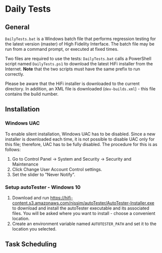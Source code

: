 # Daily Tests
## General
`DailyTests.bat` is a Windows batch file that performs regression testing for the latest version (master) of High Fidelity Interface.  The batch file may be run from a command prompt, or executed at fixed times.

Two files are required to use the tests: `DailyTests.bat` calls a PowerShell script named `DailyTests.ps1` to download the latest HiFi installer from the Internet.  **Note** that the two scripts must have the same prefix to run correctly.

Please be aware that the HiFi installer is downloaded to the current directory.  In addition, an XML file is downloaded (`dev-builds.xml`) - this file contains the build number.
## Installation
### Windows UAC
To enable silent installation, Windows UAC has to be disabled.  Since a new installer is downloaded each time, it is not possible to disable UAC only for this file; therefore, UAC has to be fully disabled.  The procedure for this is as follows:
1. Go to Control Panel -> System and Security -> Security and Maintenance
2. Click Change User Account Control settings.
3. Set the slider to "Never Notify".
### Setup autoTester - Windows 10
1. Download and run <https://hifi-content.s3.amazonaws.com/nissim/autoTester/AutoTester-Installer.exe> to download and install the autoTester executable and its associated files.
You will be asked where you want to install - choose a convenient location.
2. Create an environment variable named `AUTOTESTER_PATH` and set it to the location you selected.
## Task Scheduling
